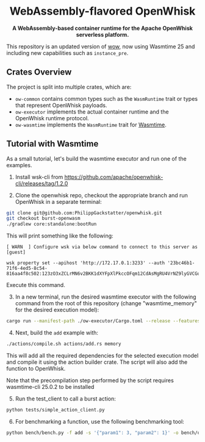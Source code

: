 <div align="center">
  <h1>WebAssembly-flavored OpenWhisk</h1>

<strong>A WebAssembly-based container runtime for the Apache OpenWhisk serverless platform.
</strong>
</div>

This repository is an updated version of [wow](https://github.com/PhilippGackstatter/wow/tree/master), now using Wasmtime 25 and including new capabilities such as `instance_pre`.

## Crates Overview

The project is split into multiple crates, which are:

- `ow-common` contains common types such as the `WasmRuntime` trait or types that represent OpenWhisk payloads.
- `ow-executor` implements the actual container runtime and the OpenWhisk runtime protocol.
- `ow-wasmtime` implements the `WasmRuntime` trait for [Wasmtime](https://github.com/bytecodealliance/wasmtime).

## Tutorial with Wasmtime

As a small tutorial, let's build the wasmtime executor and run one of the examples.

1. Install wsk-cli from https://github.com/apache/openwhisk-cli/releases/tag/1.2.0


2. Clone the openwhisk repo, checkout the appropriate branch and run OpenWhisk in a separate terminal:

```sh
git clone git@github.com:PhilippGackstatter/openwhisk.git
git checkout burst-openwasm
./gradlew core:standalone:bootRun
```

This will print something like the following:

```
[ WARN  ] Configure wsk via below command to connect to this server as [guest]

wsk property set --apihost 'http://172.17.0.1:3233' --auth '23bc46b1-71f6-4ed5-8c54-816aa4f8c502:123zO3xZCLrMN6v2BKK1dXYFpXlPkccOFqm12CdAsMgRU4VrNZ9lyGVCGuMDGIwP'
```

Execute this command.

3. In a new terminal, run the desired wasmtime executor with the following command from the root of this repository (change "wasmtime_memory" for the desired execution model):

```sh
cargo run --manifest-path ./ow-executor/Cargo.toml --release --features wasmtime_memory
```

4. Next, build the `add` example with:

```sh
./actions/compile.sh actions/add.rs memory
```

This will add all the required dependencies for the selected execution model and compile it using the action builder crate. The script will also add the function to OpenWhisk.

Note that the precompilation step performed by the script requires wasmtime-cli 25.0.2 to be installed

5. Run the test_client to call a burst action:

```sh
python tests/simple_action_client.py
```

6. For benchmarking a function, use the following benchmarking tool:
```sh
python bench/bench.py -f add -s '{"param1": 3, "param2": 1}' -o bench/out.csv
```